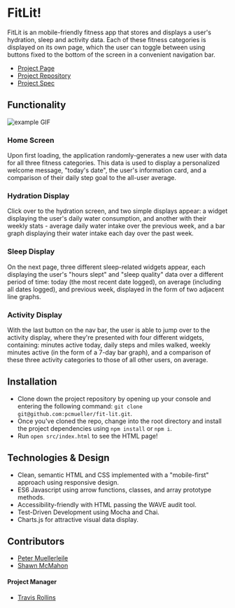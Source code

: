 # FitLit!

FitLit is an mobile-friendly fitness app that stores and displays a user's hydration, sleep and activity data.  Each of these fitness categories is displayed on its own page, which the user can toggle between using buttons fixed to the bottom of the screen in a convenient navigation bar.

- [Project Page](https://pcmueller.github.io/fit-lit/)
- [Project Repository](https://github.com/pcmueller/fit-lit)
- [Project Spec](http://frontend.turing.io/projects/fitlit.html)

## Functionality

![example GIF](https://media.giphy.com/media/2uajutMslP6z0ckzQW/giphy.gif)

### Home Screen
Upon first loading, the application randomly-generates a new user with data for all three fitness categories.  This data is used to display a personalized welcome message, "today's date", the user's information card, and a comparison of their daily step goal to the all-user average.

### Hydration Display
Click over to the hydration screen, and two simple displays appear: a widget displaying the user's daily water consumption, and another with their weekly stats - average daily water intake over the previous week, and a bar graph displaying their water intake each day over the past week.

### Sleep Display
On the next page, three different sleep-related widgets appear, each displaying the user's "hours slept" and "sleep quality" data over a different period of time: today (the most recent date logged), on average (including all dates logged), and previous week, displayed in the form of two adjacent line graphs.

### Activity Display
With the last button on the nav bar, the user is able to jump over to the activity display, where they're presented with four different widgets, containing: minutes active today, daily steps and miles walked, weekly minutes active (in the form of a 7-day bar graph), and a comparison of these three activity categories to those of all other users, on average.

## Installation
- Clone down the project repository by opening up your console and entering the following command: `git clone git@github.com:pcmueller/fit-lit.git`.
- Once you've cloned the repo, change into the root directory and install the project dependencies using `npm install` or `npm i`.
- Run `open src/index.html` to see the HTML page!

## Technologies & Design
- Clean, semantic HTML and CSS implemented with a "mobile-first" approach using responsive design.
- ES6 Javascript using arrow functions, classes, and array prototype methods.
- Accessibility-friendly with HTML passing the WAVE audit tool.
- Test-Driven Development using Mocha and Chai.
- Charts.js for attractive visual data display.

## Contributors
- [Peter Muellerleile](https://github.com/pcmueller)
- [Shawn McMahon](https://github.com/shawnmcmahon)

#### Project Manager
- [Travis Rollins](https://github.com/Kalikoze)
